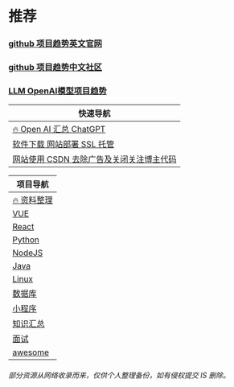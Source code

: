 # 推荐
### [github 项目趋势英文官网](https://github.com/trending)
### [github 项目趋势中文社区](https://www.githubs.cn/trending)
### [LLM OpenAI模型项目趋势](https://huggingface.co/spaces)
| 快速导航                                            |
|-------------------------------------------------|
| [🔥 Open AI 汇总 ChatGPT](./AI/AI.md)             |
| [软件下载 网站部署 SSL 托管](./System/README.md)          |
| [网站使用 CSDN 去除广告及关闭关注博主代码](./Project/WebSite.md) |

| 项目导航                                                   |
|--------------------------------------------------------|
| [🔥 资料整理](./Document/README.md)                        |
| [VUE](./VUE/README.md)                                 |
| [React](./React/README.md)                             |
| [Python](./Python/README.md)                           |
| [NodeJS](./NodeJS/README.md)                           |
| [Java](./Java/README.md)                               |
| [Linux](./Linux/README.md)                             |
| [数据库](./Database/README.md)                            |
| [小程序](./MiniAPP/README.md)                             |
| [知识汇总](./Knowledge/README.md)                          |
| [面试](./Interview/README.md)                            |
| [awesome](https://github.com/sindresorhus/awesome)     |

[//]: # (https://pip.itcast.cn/home?hm-pc-dh%24bz)
###### 部分资源从网络收录而来，仅供个人整理备份，如有侵权提交 IS 删除。